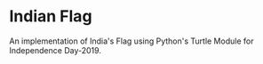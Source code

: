 # Indian Flag

An implementation of India's Flag using Python's Turtle Module for Independence Day-2019.
